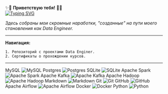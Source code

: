✨👋 **Приветствую тебя!**  👋✨   
[![Typing SVG](https://readme-typing-svg.herokuapp.com?font=Fira+Code&pause=1000&color=F73C22&width=435&lines=Я;Филоненко+Александр;Data+Engineer)](https://git.io/typing-svg)

*Здесь собраны мои скромные наработки, "созданные" на пути моего становления как Data Engineer.*

__________________________________________________________________________________________________

**Навигация:**

    1. Репозиторий с проектами Data Enginer. 
    2. Сертификаты о прохождении курсов.
    
<!--
**brrndalex/brrndalex** is a ✨ _special_ ✨ repository because its `README.md` (this file) appears on your GitHub profile.

Here are some ideas to get you started:

- 🔭 I’m currently working on ...
- 🌱 I’m currently learning ...
- 👯 I’m looking to collaborate on ...
- 🤔 I’m looking for help with ...
- 💬 Ask me about ...
- 📫 How to reach me: ...
- 😄 Pronouns: ...
- ⚡ Fun fact: ...
-->

_________________________________________________________________________________________________________________________
MySQL 	![MySQL](https://img.shields.io/badge/mysql-4479A1.svg?style=for-the-badge&logo=mysql&logoColor=white)   Postgres 	![Postgres](https://img.shields.io/badge/postgres-%23316192.svg?style=for-the-badge&logo=postgresql&logoColor=white)  SQLite 	![SQLite](https://img.shields.io/badge/sqlite-%2307405e.svg?style=for-the-badge&logo=sqlite&logoColor=white)  Apache Spark  ![Apache Spark](https://img.shields.io/badge/Apache%20Spark-FDEE21?style=flat-square&logo=apachespark&logoColor=black)  Apache Kafka ![Apache Kafka](https://img.shields.io/badge/Apache%20Kafka-000?style=for-the-badge&logo=apachekafka)  Apache Hadoop ![Apache Hadoop](https://img.shields.io/badge/Apache%20Hadoop-66CCFF?style=for-the-badge&logo=apachehadoop&logoColor=black) Markdown  ![Markdown](https://img.shields.io/badge/markdown-%23000000.svg?style=for-the-badge&logo=markdown&logoColor=white)  Git ![Git](https://img.shields.io/badge/git-%23F05033.svg?style=for-the-badge&logo=git&logoColor=white)  GitHub  ![GitHub](https://img.shields.io/badge/github-%23121011.svg?style=for-the-badge&logo=github&logoColor=white)  Apache Airflow  ![Apache Airflow](https://img.shields.io/badge/Apache%20Airflow-017CEE?style=for-the-badge&logo=Apache%20Airflow&logoColor=white)   Docker ![Docker](https://img.shields.io/badge/docker-%230db7ed.svg?style=for-the-badge&logo=docker&logoColor=white)    Python 	![Python](https://img.shields.io/badge/python-3670A0?style=for-the-badge&logo=python&logoColor=ffdd54)
